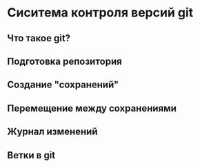 # Сиситема контроля версий git

## Что такое git?

## Подготовка репозитория 

## Создание "сохранений"

## Перемещение между сохранениями 

## Журнал изменений 

## Ветки в git